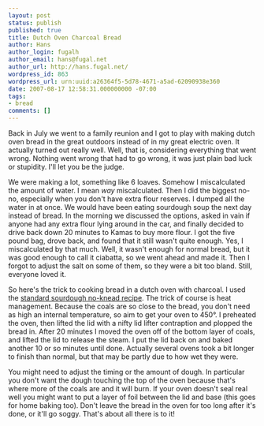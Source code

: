 ```yaml
---
layout: post
status: publish
published: true
title: Dutch Oven Charcoal Bread
author: Hans
author_login: fugalh
author_email: hans@fugal.net
author_url: http://hans.fugal.net/
wordpress_id: 863
wordpress_url: urn:uuid:a26364f5-5d78-4671-a5ad-62090938e360
date: 2007-08-17 12:58:31.000000000 -07:00
tags:
- bread
comments: []
---
```

<p>Back in July we went to a family reunion and I got to play with making dutch
oven bread in the great outdoors instead of in my great electric oven. It
actually turned out really well. Well, that is, considering everything that
went wrong. Nothing went wrong that had to go wrong, it was just plain bad luck
or stupidity. I'll let you be the judge.</p>

<p>We were making a lot, something like 6 loaves. Somehow I miscalculated the
amount of water. I mean <em>way</em> miscalculated. Then I did the biggest no-no,
especially when you don't have extra flour reserves. I dumped all the water in
at once. We would have been eating sourdough soup the next day instead of
bread. In the morning we discussed the options, asked in vain if anyone had any
extra flour lying around in the car, and finally decided to drive back down 20
minutes to Kamas to buy more flour. I got the five pound bag, drove back, and
found that it still wasn't quite enough. Yes, I miscalculated by that much.
Well, it wasn't enough for normal bread, but it was good enough to call it
ciabatta, so we went ahead and made it. Then I forgot to adjust the salt on
some of them, so they were a bit too bland. Still, everyone loved it.</p>

<p>So here's the trick to cooking bread in a dutch oven with charcoal. I used the
<a href="http://hans.fugal.net/bread.pdf">standard sourdough no-knead recipe</a>. The
trick of course is heat management. Because the coals are so close to the
bread, you don't need as high an internal temperature, so aim to get your oven
to 450°. I preheated the oven, then lifted the lid with a nifty lid lifter
contraption and plopped the bread in. After 20 minutes I moved the oven off of
the bottom layer of coals, and lifted the lid to release the steam. I put the
lid back on and baked another 10 or so minutes until done. Actually several
ovens took a bit longer to finish than normal, but that may be partly due to
how wet they were.</p>

<p>You might need to adjust the timing or the amount of dough. In particular you
don't want the dough touching the top of the oven because that's where more of
the coals are and it will burn. If your oven doesn't seal real well you might
want to put a layer of foil between the lid and base (this goes for home baking
too). Don't leave the bread in the oven for too long after it's done, or it'll
go soggy. That's about all there is to it!</p>
